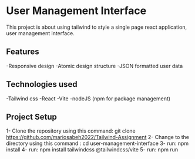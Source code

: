 # User Management Interface
This project is about using tailwind to style a single page react application, user management interface.

## Features
-Responsive design
-Atomic design structure
-JSON formatted user data

## Technologies used
-Tailwind css
-React
-Vite
-nodeJS (npm for package management)

## Project Setup
1- Clone the repository using this command: git clone https://github.com/mariosabeh2022/Tailwind-Assignment
2- Change to the directory using this command : cd user-management-interface
3- run: npm install
4- run: npm install tailwindcss @tailwindcss/vite
5- run: npm run
